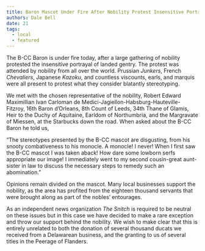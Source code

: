 ```yaml
---
title: Baron Mascot Under Fire After Nobility Protest Insensitive Portrayal
authors: Dale Bell
date: 21
tags:
  - local
  - featured
---
```


The B-CC Baron is under fire today, after a large gathering of nobility protested the insensitive portrayal of landed gentry. The protest was attended by nobility from all over the world. Prussian *Junkers*, French *Chevaliers*, Japanese *Kazoku*, and countless viscounts, earls, and marquis were all present to protest what they consider blatantly stereotyping. 

We met with the chosen representative of the nobility, Robert Edward Maximillian Ivan Carloman de Medici-Jagiellon-Habsburg-Hauteville-Fitzroy, 16th Baron d’Orleans, 8th Count of Leeds, 34th Thane of Glamis, Heir to the Duchy of Aquitaine, Earldom of Northumbria, and the Margravate of Miessen, at the Starbucks down the road. When asked about the B-CC Baron he told us,

“The stereotypes presented by the B-CC mascot are disgusting, from his snooty combativeness to his monocle. A monocle! I never! When I first saw the B-CC mascot I was taken aback! How dare some lowborn serfs appropriate our image! I immediately went to my second cousin-great aunt-sister in law to discuss the necessary steps to remedy such an abomination.”

Opinions remain divided on the mascot. Many local businesses support the nobility, as the area has profited from the eighteen thousand servants that were brought along as part of the nobles’ entourages. 

As an independent news organization *The Snitch* is required to be neutral on these issues but in this case we have decided to make a rare exception and throw our support behind the nobility. We wish to make clear that this is entirely unrelated to both the donation of several thousand ducats we received from a Delawarean business, and the granting to us of several titles in the Peerage of Flanders.
